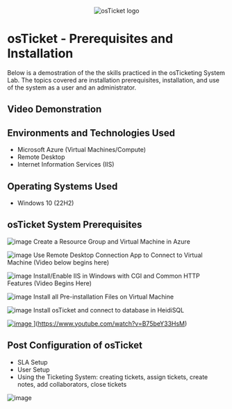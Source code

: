 <p align="center">
<img src="https://i.imgur.com/Clzj7Xs.png" alt="osTicket logo"/>
</p>

<h1>osTicket - Prerequisites and Installation</h1>
Below is a demostration of the the skills practiced in the osTicketing System Lab.  The topics covered are installation prerequisites, installation, and use of the system as a user and an administrator.<br />
 <p>



   

 </p>
 



<h2>Video Demonstration</h2>

<h2>Environments and Technologies Used</h2>

- Microsoft Azure (Virtual Machines/Compute)
- Remote Desktop 
- Internet Information Services (IIS)

<h2>Operating Systems Used </h2>

- Windows 10</b> (22H2)

<h2>osTicket System Prerequisites</h2>

![image](https://github.com/Kathy-Miller/osTicket-prereqs/assets/148352721/deba916f-90db-4be3-9a77-5d0febe9553f) Create a Resource Group and Virtual Machine in Azure 

![image](https://github.com/Kathy-Miller/osTicket-prereqs/assets/148352721/5df0eac1-fa79-4e1c-b462-ca6420036a76) Use Remote Desktop Connection App to Connect to Virtual Machine (Video below begins here)


![image](https://github.com/Kathy-Miller/osTicket-prereqs/assets/148352721/49ca2657-1645-45a7-bd76-3f9f3e302989) Install/Enable IIS in Windows with CGI and Common HTTP Features (Video Begins Here)


![image](https://github.com/Kathy-Miller/osTicket-prereqs/assets/148352721/08e4b42c-67df-4826-8835-19c8aaacdae1) 
Install all Pre-installation Files on Virtual Machine


![image](https://github.com/Kathy-Miller/osTicket-prereqs/assets/148352721/08e4b42c-67df-4826-8835-19c8aaacdae1) 
Install osTicket and connect to database in HeidiSQL

  
[![image](https://github.com/Kathy-Miller/osTicket-prereqs/assets/148352721/a7bc88c7-2597-4150-9732-e35bd5cb02f4)
](https://img.youtube.com/vi/YOUTUBE_VIDEO_ID_HERE/0.jpg)](https://www.youtube.com/watch?v=B75beY33HsM)


<h2>Post Configuration of osTicket</h2>

- SLA Setup
- User Setup
- Using the Ticketing System: creating tickets, assign tickets, create notes, add collaborators, close tickets

 
![image](https://github.com/Kathy-Miller/osTicket-prereqs/assets/148352721/71de295d-f707-499c-ad6d-1aa21869ac39)
<br />


              
